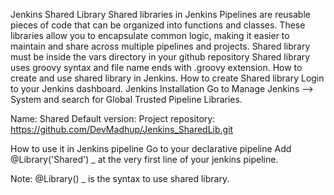 Jenkins Shared Library
Shared libraries in Jenkins Pipelines are reusable pieces of code that can be organized into functions and classes.
These libraries allow you to encapsulate common logic, making it easier to maintain and share across multiple pipelines and projects.
Shared library must be inside the vars directory in your github repository
Shared library uses groovy syntax and file name ends with .groovy extension.
How to create and use shared library in Jenkins.
How to create Shared library
Login to your Jenkins dashboard. Jenkins Installation
Go to Manage Jenkins --> System and search for Global Trusted Pipeline Libraries.


Name: Shared
Default version: <branch name>
Project repository: https://github.com/DevMadhup/Jenkins_SharedLib.git



How to use it in Jenkins pipeline
Go to your declarative pipeline
Add @Library('Shared') _ at the very first line of your jenkins pipeline.


Note: @Library() _ is the syntax to use shared library.
